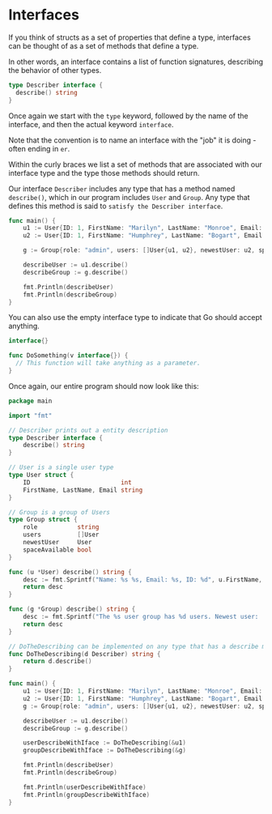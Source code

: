 # Interfaces

If you think of structs as a set of properties that define a type, interfaces can be thought of as a set of methods that define a type.

In other words, an interface contains a list of function signatures, describing the behavior of other types.

```go
type Describer interface {
  describe() string
}
```

Once again we start with the `type` keyword, followed by the name of the
interface, and then the actual keyword `interface`.

Note that the convention is to name an interface with the "job" it is doing - often ending in `er`.

Within the curly braces we list a set of methods that are associated with our interface type and the type those methods should return.

Our interface `Describer` includes any type that has a method named `describe()`, which in our program includes `User` and `Group`. Any type that defines this method is said to `satisfy the Describer interface`.


```go
func main() {
	u1 := User{ID: 1, FirstName: "Marilyn", LastName: "Monroe", Email: "marilyn.monroe@gmail.com"}
	u2 := User{ID: 1, FirstName: "Humphrey", LastName: "Bogart", Email: "humphrey.bogart@gmail.com"}

	g := Group{role: "admin", users: []User{u1, u2}, newestUser: u2, spaceAvailable: true}

	describeUser := u1.describe()
	describeGroup := g.describe()

	fmt.Println(describeUser)
	fmt.Println(describeGroup)
}

```

You can also use the empty interface type to indicate that Go should accept
anything.

```go
interface{}
```

```go
func DoSomething(v interface{}) {
  // This function will take anything as a parameter.
}
```

Once again, our entire program should now look like this:

```go
package main

import "fmt"

// Describer prints out a entity description
type Describer interface {
	describe() string
}

// User is a single user type
type User struct {
	ID                         int
	FirstName, LastName, Email string
}

// Group is a group of Users
type Group struct {
	role           string
	users          []User
	newestUser     User
	spaceAvailable bool
}

func (u *User) describe() string {
	desc := fmt.Sprintf("Name: %s %s, Email: %s, ID: %d", u.FirstName, u.LastName, u.Email, u.ID)
	return desc
}

func (g *Group) describe() string {
	desc := fmt.Sprintf("The %s user group has %d users. Newest user:  %s, Accepting New Users:  %t", g.role, len(g.users), g.newestUser.FirstName, g.spaceAvailable)
	return desc
}

// DoTheDescribing can be implemented on any type that has a describe method 
func DoTheDescribing(d Describer) string {
	return d.describe()
}

func main() {
	u1 := User{ID: 1, FirstName: "Marilyn", LastName: "Monroe", Email: "marilyn.monroe@gmail.com"}
	u2 := User{ID: 1, FirstName: "Humphrey", LastName: "Bogart", Email: "humphrey.bogart@gmail.com"}
	g := Group{role: "admin", users: []User{u1, u2}, newestUser: u2, spaceAvailable: true}

	describeUser := u1.describe()
	describeGroup := g.describe()

	userDescribeWithIface := DoTheDescribing(&u1)
	groupDescribeWithIface := DoTheDescribing(&g)

	fmt.Println(describeUser)
	fmt.Println(describeGroup)

	fmt.Println(userDescribeWithIface)
	fmt.Println(groupDescribeWithIface)
}
```
